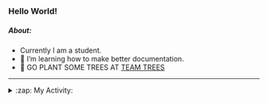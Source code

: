 ### Hello World!

##### About:
- Currently I am a student.
- 🌱 I’m learning how to make better documentation.
- 🌱 GO PLANT SOME TREES AT [TEAM TREES](https://teamtrees.org/)

---
<details>
  <summary>:zap: My Activity:</summary>
  
<!--START_SECTION:waka-->
![Code Time](http://img.shields.io/badge/Code%20Time-1%2C119%20hrs%2022%20mins-blue)

**I'm a Night 🦉** 

```text
🌞 Morning                1530 commits        ██░░░░░░░░░░░░░░░░░░░░░░░   09.61 % 
🌆 Daytime                5463 commits        █████████░░░░░░░░░░░░░░░░   34.30 % 
🌃 Evening                4525 commits        ███████░░░░░░░░░░░░░░░░░░   28.41 % 
🌙 Night                  4407 commits        ███████░░░░░░░░░░░░░░░░░░   27.67 % 
```
📅 **I'm Most Productive on Wednesday** 

```text
Monday                   2336 commits        ████░░░░░░░░░░░░░░░░░░░░░   14.67 % 
Tuesday                  1984 commits        ███░░░░░░░░░░░░░░░░░░░░░░   12.46 % 
Wednesday                3817 commits        ██████░░░░░░░░░░░░░░░░░░░   23.97 % 
Thursday                 2062 commits        ███░░░░░░░░░░░░░░░░░░░░░░   12.95 % 
Friday                   1571 commits        ██░░░░░░░░░░░░░░░░░░░░░░░   09.86 % 
Saturday                 1427 commits        ██░░░░░░░░░░░░░░░░░░░░░░░   08.96 % 
Sunday                   2728 commits        ████░░░░░░░░░░░░░░░░░░░░░   17.13 % 
```


📊 **This Week I Spent My Time On** 

```text
🔥 Editors: 
VS Code                  5 hrs 35 mins       █████████████████████████   100.00 % 

🐱‍💻 Projects: 
praise                   5 hrs 33 mins       █████████████████████████   99.40 % 
CSF22                    2 mins              ░░░░░░░░░░░░░░░░░░░░░░░░░   00.60 % 
```


 Last Updated on 09/05/2023 21:07:29 UTC
<!--END_SECTION:waka-->
</details>

